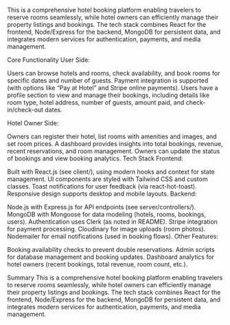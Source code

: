 This is a comprehensive hotel booking platform enabling travelers to reserve rooms seamlessly, while hotel owners can efficiently manage their property listings and bookings. The tech stack combines React for the frontend, Node/Express for the backend, MongoDB for persistent data, and integrates modern services for authentication, payments, and media management.

Core Functionality
User Side:

Users can browse hotels and rooms, check availability, and book rooms for specific dates and number of guests.
Payment integration is supported (with options like “Pay at Hotel” and Stripe online payments).
Users have a profile section to view and manage their bookings, including details like room type, hotel address, number of guests, amount paid, and check-in/check-out dates.

Hotel Owner Side:

Owners can register their hotel, list rooms with amenities and images, and set room prices.
A dashboard provides insights into total bookings, revenue, recent reservations, and room management.
Owners can update the status of bookings and view booking analytics.
Tech Stack
Frontend:

Built with React.js (see client/), using modern hooks and context for state management.
UI components are styled with Tailwind CSS and custom classes.
Toast notifications for user feedback (via react-hot-toast).
Responsive design supports desktop and mobile layouts.
Backend:

Node.js with Express.js for API endpoints (see server/controllers/).
MongoDB with Mongoose for data modeling (hotels, rooms, bookings, users).
Authentication uses Clerk (as noted in README).
Stripe integration for payment processing.
Cloudinary for image uploads (room photos).
Nodemailer for email notifications (used in booking flows).
Other Features:

Booking availability checks to prevent double reservations.
Admin scripts for database management and booking updates.
Dashboard analytics for hotel owners (recent bookings, total revenue, room count, etc.).

Summary
This is a comprehensive hotel booking platform enabling travelers to reserve rooms seamlessly, while hotel owners can efficiently manage their property listings and bookings. The tech stack combines React for the frontend, Node/Express for the backend, MongoDB for persistent data, and integrates modern services for authentication, payments, and media management.

